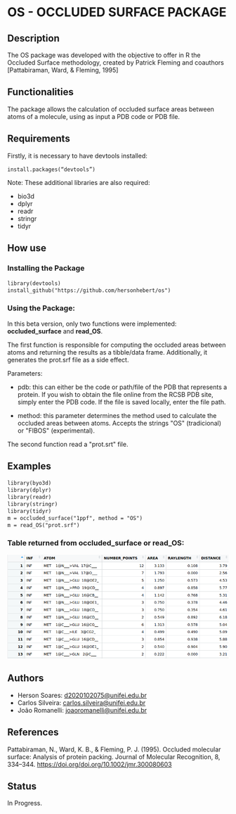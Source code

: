 # OS - OCCLUDED SURFACE PACKAGE
## Description
The OS package was developed with the objective to offer in R the Occluded Surface methodology, created by Patrick Fleming and coauthors [Pattabiraman, Ward, & Fleming, 1995]
## Functionalities
The package allows the calculation of occluded surface areas between atoms of a molecule, using as input a PDB code or PDB file. 
## Requirements
Firstly, it is necessary to have devtools installed:

    install.packages(“devtools”)

Note: These additional libraries are also required:
  * bio3d
  * dplyr
  * readr
  * stringr
  * tidyr

## How use
### Installing the Package

    library(devtools)
    install_github("https://github.com/hersonhebert/os")  

### Using the Package:

In this beta version, only two functions were implemented: **occluded_surface** and **read_OS**.

The first function is responsible for computing the occluded areas between atoms and returning the results as a tibble/data frame. Additionally, it generates the prot.srf file as a side effect.

Parameters:

  - pdb: this can either be the code or path/file of the PDB that represents a protein. If you wish to obtain the file online from the RCSB PDB site, simply enter the PDB code. If the file is saved locally, enter the file path.

  - method: this parameter determines the method used to calculate the occluded areas between atoms. Accepts the strings "OS" (tradicional) or "FIBOS" (experimental).

The second function read a "prot.srt" file.

## Examples

    library(byo3d)
    library(dplyr)
    library(readr)
    library(stringr)
    library(tidyr)
    m = occluded_surface("1ppf", method = "OS")
    m = read_OS("prot.srf")

### Table returned from occluded_surface or read_OS:
 

![alt text](Pictures/print_return.png)

## Authors

- Herson Soares: d2020102075@unifei.edu.br
- Carlos Silveira:  carlos.silveira@unifei.edu.br
- João Romanelli: joaoromanelli@unifei.edu.br


## References

Pattabiraman, N., Ward, K. B., & Fleming, P. J. (1995). Occluded molecular surface: Analysis of protein packing. Journal of Molecular Recognition, 8, 334–344. https://doi.org/doi.org/10.1002/jmr.300080603

## Status
In Progress.
